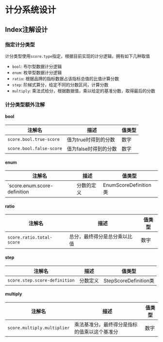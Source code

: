 # 计分系统设计

## Index注解设计

### 指定计分类型

计分类型使用`score.type`指定，根据目前实现的计分逻辑，拥有如下几种取值

- `bool`: 布尔型数据计分逻辑
- `enum`: 枚举型数据计分逻辑
- `ratio`: 根据品牌的指标数据占该指标总值的比值计算分数
- `step`: 阶梯式算分，给定不同的分数区间，计算分数
- `multiply`: 乘法式给分，根据数据值，乘以给定的基准分数，取得最后的分数

### 计分类型额外注解

#### bool

|注解名|描述|值类型|
|-----|-----|----|
|`score.bool.true-score`|值为true时得到的分数|数字|
|`score.bool.false-score`|值为false时得到的分数|数字|

#### enum


|注解名|描述|值类型|
|-----|-----|----|
|`score.enum.score-definition|分数的定义|EnumScoreDefinition类|

#### ratio

|注解名|描述|值类型|
|-----|-----|----|
|`score.ratio.total-score`|总分，最终得分是总分乘以比值|数字|

#### step

|注解名|描述|值类型|
|-----|-----|----|
|`score.step.score-definition`|分数定义|StepScoreDefinition类|

#### multiply

|注解名|描述|值类型|
|-----|-----|----|
|`score.multiply.multiplier`|乘法基准分。最终得分是指标的值乘以这个基准分|数字|